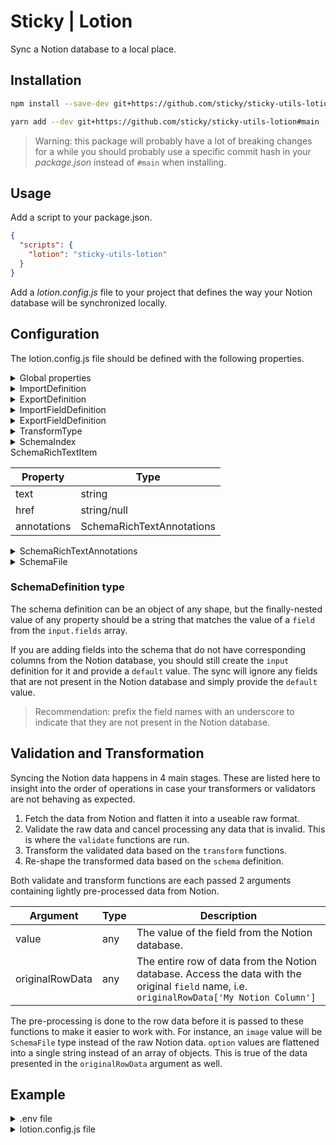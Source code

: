 # Sticky | Lotion

Sync a Notion database to a local place.

## Installation

```bash
npm install --save-dev git+https://github.com/sticky/sticky-utils-lotion#main
```

```bash
yarn add --dev git+https://github.com/sticky/sticky-utils-lotion#main
```

> Warning: this package will probably have a lot of breaking changes for a while you should probably use a specific commit hash in your _package.json_ instead of `#main` when installing.

## Usage

Add a script to your package.json.

```json
{
  "scripts": {
    "lotion": "sticky-utils-lotion"
  }
}
```

Add a _lotion.config.js_ file to your project that defines the way your Notion database will be synchronized locally.

## Configuration

The lotion.config.js file should be defined with the following properties.

<details>
<summary>Global properties</summary>

| Property | Type | Description |
| --- | --- | --- |
| envFile | string? | Path[^1] to a file that contains environment variables. Only needed if the database requires authentication, in which case, it should include a variable named `NOTION_IMPORT_TOKEN` and `NOTION_EXPORT_TOKEN` if you include an ExportDefinition to a database that is different than the import database |
| outputFiles | string[] | An array of file paths[^1] to generate. Can be of type `json`, `js` or `ts`. |
| contentDir | string? | The directory[^1] to store downloaded files. This is only required if your input definitions contain a field of type `image`, `images`, `file`, or `files`. |
| import | ImportDefinition | An object that describes how to import the data. See below for details. |
| export | ExportDefinition? | An object that describes how to export the data. See below for details. |
| logLevel | string? | The level of logging to output. Can be one of `none`, `normal`, `detailed`, or `debug`. Defaults to `normal`. |

[^1]: All path values are considered relative to the lotion.config.js location when using the CLI. When using the API, the paths are considered relative to the current working directory.
</details>

<details>
<summary>ImportDefinition</summary>

| Property | Type | Description |
| --- | --- | --- |
| database | string | The ID of the Notion database to sync. |
| sorts | QueryDatabaseParameters['sorts'] | An array of sort objects for the Notion database query. See the [Notion API documentation](https://developers.notion.com/reference/post-database-query) for more details. |
| filters | QueryDatabaseParameters['filter'] | A filter object for the Notion database query. See the [Notion API documentation](https://developers.notion.com/reference/post-database-query) for more details. |
| limit | number | The maximum number of records to process. |
| offset | number | The starting index of the first record to process. This is applied after filters and sorts. |
| fields | ImportFieldDefinition[] | An array of field definitions. See below for details. |
| schema | SchemaDefinition | An object that describes the final shape of the local data. See below for details. |
| postProcess | (schemaData: any) => Promise\<any\>? | An optional asynchronous function that can be used to transform the final data just before it is written to the output files. The `schemaData` argument takes the shape of the `schema` definition and includes any changes specified by `field`-level `validate` or `transform` functions. |
</details>

<details>
<summary>ExportDefinition</summary>

| Property | Type | Description |
| --- | --- | --- |
| database | string | The ID of the Notion database to sync. |
| fields | ExportFieldDefinition[] | An array of field definitions. See below for details. |
</details>

<details>
<summary>ImportFieldDefinition</summary>

| Property | Type | Description |
| --- | --- | --- |
| field | string | The name of the data column in Notion. It should match exactly. |
| type | TransformType | The expected type of data. Important for informing how the data is transformed. Can be one of `uuid`, `index`, `title`, `text`, `richText`, `number`, `boolean`, `files`, `file`, `images`, `image`, `options`, `option`, `relations`, `relation`, or `blocks`[^2]. |
| default | any? | A default value to use if the field is empty. This is optional and will be set based on the `type` if not defined |
| transform | (value: any, originalRowData: any) => Promise\<any\>? | An optional asynchronous function that can be used apply a transformation to final shape of the particular field item. See below for more. |
| validate | (value: any, originalRowData: any) => Promise\<boolean\>? | An optional asynchronous function that can be used to validate the value of a field. If retunrning `false`, the item will be withheld from the final output. See below for more. |

[^2]: The `blocks` type will get the internal Blocks array for the Notion Page. The values are currently returned as-is from the Notion API. This is a work in progress and will likely change to include default transformations in the future. For now, you can use the `validate` and `transform` functions to customize the output.
</details>

<details>
<summary>ExportFieldDefinition</summary>

| Property | Type | Description |
| --- | --- | --- |
| field | string | The name of the data column in Notion. It should match exactly. |
| type | TransformType | The expected type of data. Important for informing how the data is transformed. Can be one of `uuid`, `title`, `text`, `richText`, `number`, `boolean`, `files`, `file`, `images`, `image`, `options`, `option`, `relations`, `relation`. |
| default | any? | A default value to use if the field is empty. This is optional and will be set based on the `type` if not defined |
| input | string | The name of the field in the `import.schema` definition that will be applied to this entry. |
</details>

<details>
<summary>TransformType</summary>

| Name | Type | Default | Description |
| --- | --- | --- | --- |
| uuid | string | `''` | Use this type along with the field named `id` in order to use Notion's internal `id` for the row. |
| index | SchemaIndex | `{...}` | Notion's auto-incrementing custom IDs |
| title | string | `''` | Notion text or title fields. The result is always a plaintext `string`. Ideally this corresponds to Notion's internal title column. It is useful for identifying rows in Lotion's output logs, which would otherwise default to the Notion `id`. This should be set on 1 or fewer fields. |
| text | string | `''` | Notion text elements when you only want a `string` output of the plaintext. |
| richText | SchemaRichTextItem[] | `[]` | Notion text elements when you want to preserve the rich text data |
| number | number | `0` | Notion number elements. |
| boolean | boolean | `false` | Notion checkbox elements. |
| files | SchemaFile[] | `[]` | Notion file elements. |
| file | SchemaFile | `{...}` | Notion file elements. Same as `files`, but output is a single item |
| images | SchemaFile[] | `[]` | Notion file elements considered images `png` or `jp(e)g`. |
| image | SchemaFile | `{...}` | Notion file elements. Same as `images`, but output is a single item |
| options | string[] | `[]` | Notion multi-select elements. |
| option | string | `''` | Notion multi-select elements. Same as `options`, but output is a single `string` |
| relations | string[] | `[]` | Notion relation elements. Will be flattened to an array of Notion page `id` values |
| relation | string | `''` | Notion relation elements. Same as `relations`, but output is a single `id` |
</details>

<details>
<summary>SchemaIndex</summary>

| Property | Type |
| --- | --- |
| number | number |
| prefix | string/null |
| value | string |
</details>

<summary>SchemaRichTextItem</summary>

| Property | Type |
| --- | --- |
| text | string |
| href | string/null |
| annotations | SchemaRichTextAnnotations |
</details>

<details>
<summary>SchemaRichTextAnnotations</summary>

| Property | Type |
| --- | --- |
| bold | boolean |
| italic | boolean |
| strikethrough | boolean |
| underline | boolean |
| code | boolean |
| color | string/null |
</details>
<details>
<summary>SchemaFile</summary>

| Property | Type | Description |
| --- | --- | --- |
| path | string | The absolute path to the file |
| name | string | The name of the file (without extension) |
| extension | string | The file extension |
| width | number | This will be `0` if not an image type |
| height | number | This will be `0` if not an image type |
</details>


### SchemaDefinition type

The schema definition can be an object of any shape, but the finally-nested value of any property should be a string that matches the value of a `field` from the `input.fields` array.

If you are adding fields into the schema that do not have corresponding columns from the Notion database, you should still create the `input` definition for it and provide a `default` value. The sync will ignore any fields that are not present in the Notion database and simply provide the `default` value.

> Recommendation: prefix the field names with an underscore to indicate that they are not present in the Notion database.

## Validation and Transformation

Syncing the Notion data happens in 4 main stages. These are listed here to insight into the order of operations in case your transformers or validators are not behaving as expected.

1. Fetch the data from Notion and flatten it into a useable raw format.
1. Validate the raw data and cancel processing any data that is invalid. This is where the `validate` functions are run.
1. Transform the validated data based on the `transform` functions.
1. Re-shape the transformed data based on the `schema` definition.

Both validate and transform functions are each passed 2 arguments containing lightly pre-processed data from Notion.

| Argument | Type | Description |
| --- | --- | --- |
| value | any | The value of the field from the Notion database. |
| originalRowData | any | The entire row of data from the Notion database. Access the data with the original `field` name, i.e. `originalRowData['My Notion Column']` |

The pre-processing is done to the row data before it is passed to these functions to make it easier to work with. For instance, an `image` value will be `SchemaFile` type instead of the raw Notion data. `option` values are flattened into a single string instead of an array of objects. This is true of the data presented in the `originalRowData` argument as well.

## Example

<details>
<summary>.env file</summary>

```sh
NOTION_IMPORT_TOKEN=secret_1234567890abcdef1234567890abcdef

# required if the export database is different than the import database
NOTION_EXPORT_TOKEN=secret_1234567890abcdef1234567890abcdef
```
</details>
<details>
<summary>lotion.config.js file</summary>

```js
module.exports = {
	envFile: './.env',
	contentDir: './public/content/images',
	outputFiles: [
		'./src/config/data.js',
		'./src/config/data.ts',
		'./backup/database.json',
	],
	input: {
		database: '1234567890abcdef1234567890abcdef',
		fields: [
			{
				field: 'id',
				type: 'uuid',
			},
			{
				field: 'Custom ID',
				type: 'index'
			},
			{
				field: 'Name',
				type: 'text',
				isPageTitle: true,
				default: 'Untitled',
			},
			{
				field: 'Description',
				type: 'richText',
				default: [],
			},
			{
				field: 'Image',
				type: 'image',
			},
			{
				field: 'Tags',
				type: 'options',
				transform: (value, originalRowData) => {
					return value.map((tag) => {
						return {
							name: tag.toLowerCase(),
							color: originalRowData['Value'] > 0 ? 'green' : 'red',
						}
					})
				},
			},
			{
				field: 'Value',
				type: 'number',
				default: 0,
			},
			{
				field: 'Files',
				type: 'files',
				default: [],
			},
			{
				field: 'Is Published',
				type: 'boolean',
				validate: (value) => {
					return value
				}
			},
			{
				field: '_project',
				type: 'text',
				default: 'Custom Project',
			},
		],
		schema: {
			id: 'id',
			title: 'Name',
			description: 'Description',
			image: 'Image',
			attachments: 'Files',
			metadata: {
				tags: 'Tags',
				value: 'Value',
				project: '_project',
			}
		}
	},
}
</details>